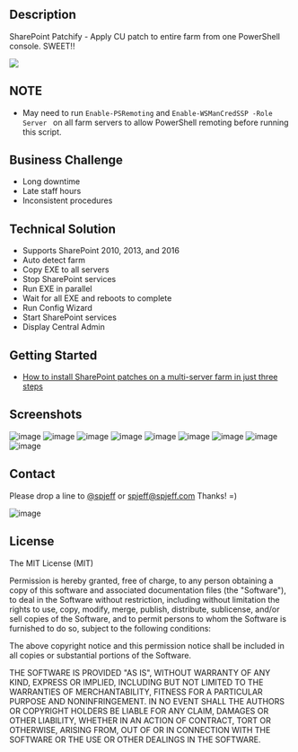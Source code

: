 ## Description
SharePoint Patchify - Apply CU patch to entire farm from one PowerShell console. SWEET!!

[![](https://raw.githubusercontent.com/spjeff/sppatchify/master/doc/download.png)](https://github.com/spjeff/sppatchify/files/1125674/SPPatchify.zip)

## NOTE
* May need to run `Enable-PSRemoting` and `Enable-WSManCredSSP -Role Server ` on all farm servers to allow PowerShell remoting before running this script.

## Business Challenge
* Long downtime
* Late staff hours
* Inconsistent procedures

## Technical Solution
* Supports SharePoint 2010, 2013, and 2016
* Auto detect farm
* Copy EXE to all servers
* Stop SharePoint services
* Run EXE in parallel
* Wait for all EXE and reboots to complete
* Run Config Wizard
* Start SharePoint services
* Display Central Admin

## Getting Started

* [How to install SharePoint patches on a multi-server farm in just three steps](http://rolandoldengarm.com/index.php/2017/06/30/how-to-install-sharepoint-patches-on-a-multi-server-farm-in-just-three-steps/)

## Screenshots
![image](https://raw.githubusercontent.com/spjeff/sppatchify/master/doc/6.png)
![image](https://raw.githubusercontent.com/spjeff/sppatchify/master/doc/5.png)
![image](https://raw.githubusercontent.com/spjeff/sppatchify/master/doc/4.png)
![image](https://raw.githubusercontent.com/spjeff/sppatchify/master/doc/2.png)
![image](https://raw.githubusercontent.com/spjeff/sppatchify/master/doc/3.png)
![image](https://raw.githubusercontent.com/spjeff/sppatchify/master/doc/1.png)
![image](https://raw.githubusercontent.com/spjeff/sppatchify/master/doc/8.png)
![image](https://raw.githubusercontent.com/spjeff/sppatchify/master/doc/9.png)
![image](https://raw.githubusercontent.com/spjeff/sppatchify/master/doc/10.png)

## Contact
Please drop a line to [@spjeff](https://twitter.com/spjeff) or [spjeff@spjeff.com](mailto:spjeff@spjeff.com)
Thanks!  =)

![image](http://img.shields.io/badge/first--timers--only-friendly-blue.svg?style=flat-square)

## License

The MIT License (MIT)

Permission is hereby granted, free of charge, to any person obtaining a copy of this software and associated documentation files (the "Software"), to deal in the Software without restriction, including without limitation the rights to use, copy, modify, merge, publish, distribute, sublicense, and/or sell copies of the Software, and to permit persons to whom the Software is furnished to do so, subject to the following conditions:

The above copyright notice and this permission notice shall be included in all copies or substantial portions of the Software.

THE SOFTWARE IS PROVIDED "AS IS", WITHOUT WARRANTY OF ANY KIND, EXPRESS OR IMPLIED, INCLUDING BUT NOT LIMITED TO THE WARRANTIES OF MERCHANTABILITY, FITNESS FOR A PARTICULAR PURPOSE AND NONINFRINGEMENT. IN NO EVENT SHALL THE AUTHORS OR COPYRIGHT HOLDERS BE LIABLE FOR ANY CLAIM, DAMAGES OR OTHER LIABILITY, WHETHER IN AN ACTION OF CONTRACT, TORT OR OTHERWISE, ARISING FROM, OUT OF OR IN CONNECTION WITH THE SOFTWARE OR THE USE OR OTHER DEALINGS IN THE SOFTWARE.